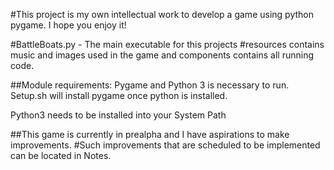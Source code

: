 #This project is my own intellectual work to develop a game using python pygame. I hope you enjoy it!

#BattleBoats.py - The main executable for this projects
#resources contains music and images used in the game and components contains all running code.

##Module requirements:
Pygame and Python 3 is necessary to run. Setup.sh will install pygame once python is installed.

Python3 needs to be installed into your System Path

##This game is currently in prealpha and I have aspirations to make improvements. 
#Such improvements that are scheduled to be implemented can be located in Notes.

